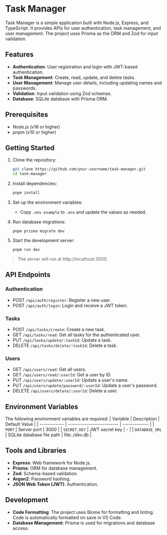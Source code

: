 # Task Manager

Task Manager is a simple application built with Node.js, Express, and TypeScript. It provides APIs for user authentication, task management, and user management. The project uses Prisma as the ORM and Zod for input validation.

## Features
- **Authentication**: User registration and login with JWT-based authentication.
- **Task Management**: Create, read, update, and delete tasks.
- **User Management**: Manage user details, including updating names and passwords.
- **Validation**: Input validation using Zod schemas.
- **Database**: SQLite database with Prisma ORM.

## Prerequisites
- Node.js (v18 or higher)
- pnpm (v10 or higher)

## Getting Started

1. Clone the repository:
    ```bash
    git clone https://github.com/your-username/task-manager.git
    cd task-manager
    ```

2. Install dependencies:
    ```bash
    pnpm install
    ```

3. Set up the environment variables:
    - Copy `.env.example` to `.env` and update the values as needed.

4. Run database migrations:
    ```
    pnpm prisma migrate dev
    ```

5. Start the development server:
    ```
    pnpm run dev
    ```

> The server will run at http://localhost:3000.

## API Endpoints

### Authentication
- POST `/api/auth/register`: Register a new user.
- POST `/api/auth/login`: Login and receive a JWT token.

### Tasks
- POST `/api/tasks/create`: Create a new task.
- GET `/api/tasks/read`: Get all tasks for the authenticated user.
- PUT `/api/tasks/update/:taskId`: Update a task.
- DELETE `/api/tasks/delete/:taskId`: Delete a task.

### Users
- GET `/api/users/read`: Get all users.
- GET `/api/users/read/:userId`: Get a user by ID.
- PUT `/api/users/update/:userId`: Update a user's name.
- PUT `/api/users/update/password/:userId`: Update a user's password.
- DELETE `/api/users/delete/:userId`: Delete a user.

## Environment Variables
The following environment variables are required:
| Variable     | Description               | Default Value | 
| ------------ | ------------------------- | ------------- |
| `PORT`         | Server port               | 3000          |
| `SECRET_KEY`   | JWT secret key            | -             |
| `DATABASE_URL` | SQLite database file path | file:./dev.db |

## Tools and Libraries
- **Express**: Web framework for Node.js.
- **Prisma**: ORM for database management.
- **Zod**: Schema-based validation.
- **Argon2**: Password hashing.
- **JSON Web Token (JWT)**: Authentication.

## Development
- **Code Formatting**: The project uses Biome for formatting and linting. Code is automatically formatted on save in VS Code.
- **Database Management**: Prisma is used for migrations and database access.
